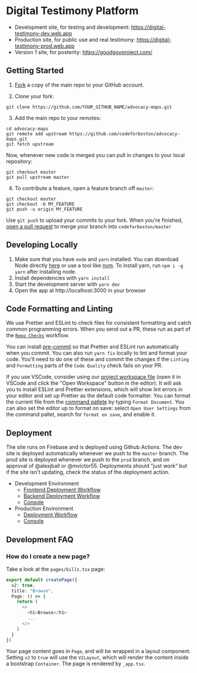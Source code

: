 # Digital Testimony Platform

- Development site, for testing and development: https://digital-testimony-dev.web.app
- Production site, for public use and real testimony: https://digital-testimony-prod.web.app
- Version 1 site, for posterity: https://goodgovproject.com/

## Getting Started

1. [Fork](https://docs.github.com/en/github/getting-started-with-github/fork-a-repo) a copy of the main repo to your GitHub account.

2. Clone your fork:

```
git clone https://github.com/YOUR_GITHUB_NAME/advocacy-maps.git
```

3. Add the main repo to your remotes:

```
cd advocacy-maps
git remote add upstream https://github.com/codeforboston/advocacy-maps.git
git fetch upstream
```

Now, whenever new code is merged you can pull in changes to your local repository:

```
git checkout master
git pull upstream master
```

4. To contribute a feature, open a feature branch off `master`:

```
git checkout master
git checkout -b MY_FEATURE
git push -u origin MY_FEATURE
```

Use `git push` to upload your commits to your fork. When you're finished, [open a pull request](https://docs.github.com/en/pull-requests/collaborating-with-pull-requests/proposing-changes-to-your-work-with-pull-requests/creating-a-pull-request-from-a-fork) to merge your branch into `codeforboston/master`

## Developing Locally

1. Make sure that you have `node` and `yarn` installed. You can download Node directly [here](https://nodejs.org/en/download/) or use a tool like [nvm](https://github.com/nvm-sh/nvm). To install yarn, run `npm i -g yarn` after installing node.
2. Install dependencies with `yarn install`
3. Start the development server with `yarn dev`
4. Open the app at http://localhost:3000 in your browser

## Code Formatting and Linting

We use Prettier and ESLint to check files for consistent formatting and catch common programming errors. When you send out a PR, these run as part of the [`Repo Checks`](https://github.com/codeforboston/advocacy-maps/actions/workflows/repo-checks.yml) workflow.

You can install [pre-commit](https://pre-commit.com/) so that Prettier and ESLint run automatically when you commit. You can also run `yarn fix` locally to lint and format your code. You'll need to do one of these and commit the changes if the `Linting` and `Formatting` parts of the `Code Quality` check fails on your PR.

If you use VSCode, consider using our [project workspace file](https://github.com/codeforboston/advocacy-maps/blob/master/project.code-workspace) (open it in VSCode and click the "Open Workspace" button in the editor). It will ask you to install ESLint and Prettier extensions, which will show lint errors in your editor and set up Prettier as the default code formatter. You can format the current file from the [command pallete](https://code.visualstudio.com/docs/getstarted/userinterface#_command-palette) by typing `Format Document`. You can also set the editor up to format on save: select `Open User Settings` from the command pallet, search for `format on save`, and enable it.

## Deployment

The site runs on Firebase and is deployed using Github Actions. The dev site is deployed automatically whenever we push to the `master` branch. The prod site is deployed whenever we push to the `prod` branch, and on approval of @alexjball or @mvictor55. Deployments should "just work" but if the site isn't updating, check the status of the deployment action.

- Development Environment
  - [Frontend Deployment Workflow](https://github.com/codeforboston/advocacy-maps/actions/workflows/deploy-frontend-dev.yml)
  - [Backend Deployment Workflow](https://github.com/codeforboston/advocacy-maps/actions/workflows/deploy-backend-dev.yml)
  - [Console](https://console.firebase.google.com/u/0/project/digital-testimony-dev/)
- Production Environment
  - [Deployment Workflow](https://github.com/codeforboston/advocacy-maps/actions/workflows/deploy-prod.yml)
  - [Console](https://console.firebase.google.com/u/0/project/digital-testimony-prod/)

## Development FAQ

### How do I create a new page?

Take a look at the `pages/bills.tsx` page:

```typescript
export default createPage({
  v2: true,
  title: "Browse",
  Page: () => {
    return (
      <>
        <h1>Browse</h1>
        ...
      </>
    )
  }
})
```

Your page content goes in `Page`, and will be wrapped in a layout component. Setting `v2` to `true` will use the `V2Layout`, which will render the content inside a bootstrap `Container`. The page is rendered by `_app.tsx`.
